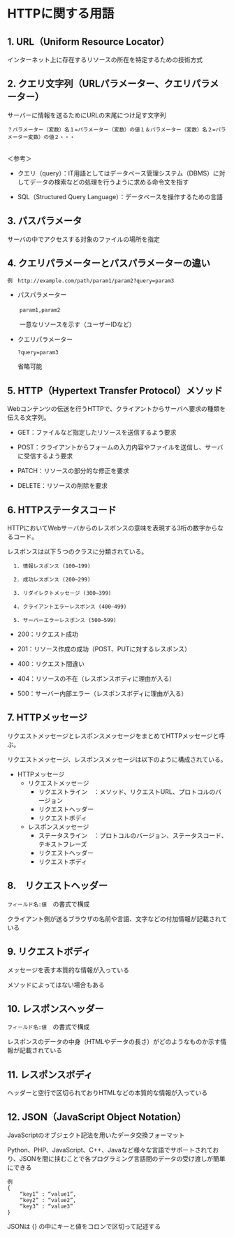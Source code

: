 # HTTPに関する用語

## 1.  URL（Uniform Resource Locator）

インターネット上に存在するリソースの所在を特定するための技術方式

## 2.  クエリ文字列（URLパラメーター、クエリパラメーター）

サーバーに情報を送るためにURLの末尾につけ足す文字列

`？パラメーター（変数）名１=パラメーター（変数）の値１＆パラメーター（変数）名２=パラメーター変数）の値２・・・`

<br />＜参考＞
 - クエリ（query）：IT用語としてはデータベース管理システム（DBMS）に対してデータの検索などの処理を行うように求める命令文を指す

 - SQL（Structured Query Language）：データベースを操作するための言語
     
## 3.  パスパラメータ

サーバの中でアクセスする対象のファイルの場所を指定

## 4.  クエリパラメーターとパスパラメーターの違い

`例　http://example.com/path/param1/param2?query=param3`
  
- パスパラメーター

　　`param1,param2`
 
 　　一意なリソースを示す（ユーザーIDなど）
 
- クエリパラメーター

  `?query=param3`
  
   省略可能

## 5.  HTTP（Hypertext Transfer Protocol）メソッド

Webコンテンツの伝送を行うHTTPで、クライアントからサーバへ要求の種類を伝える文字列。

  - GET：ファイルなど指定したリソースを送信するよう要求

  - POST：クライアントからフォームの入力内容やファイルを送信し、サーバに受信するよう要求

  - PATCH：リソースの部分的な修正を要求
  
  - DELETE：リソースの削除を要求

## 6.  HTTPステータスコード

HTTPにおいてWebサーバからのレスポンスの意味を表現する3桁の数字からなるコード。

レスポンスは以下５つのクラスに分類されている。
  
  ```
    1. 情報レスポンス (100–199)
    
    2. 成功レスポンス (200–299)
    
    3. リダイレクトメッセージ (300–399)
    
    4. クライアントエラーレスポンス (400–499)
    
    5. サーバーエラーレスポンス (500–599)
  ```
    
  - 200：リクエスト成功

  - 201：リソース作成の成功（POST、PUTに対するレスポンス）

  - 400：リクエスト間違い

  - 404：リソースの不在（レスポンスボディに理由が入る）

  - 500：サーバー内部エラー（レスポンスボディに理由が入る）

## 7.  HTTPメッセージ

リクエストメッセージとレスポンスメッセージをまとめてHTTPメッセージと呼ぶ。
  
リクエストメッセージ、レスポンスメッセージは以下のように構成されている。
      
  * HTTPメッセージ
    * リクエストメッセージ
      * リクエストライン　：メソッド、リクエストURL、プロトコルのバージョン
      * リクエストヘッダー
      * リクエストボディ
    * レスポンスメッセージ
      * ステータスライン　：プロトコルのバージョン、ステータスコード、テキストフレーズ
      * リクエストヘッダー
      * リクエストボディ
    
## 8.　リクエストヘッダー

`フィールド名:値`　の書式で構成
  
クライアント側が送るブラウザの名前や言語、文字などの付加情報が記載されている

## 9.  リクエストボディ

メッセージを表す本質的な情報が入っている
  
メソッドによってはない場合もある

## 10.  レスポンスヘッダー

`フィールド名:値`　の書式で構成
  
レスポンスのデータの中身（HTMLやデータの長さ）がどのようなものか示す情報が記載されている

## 11.  レスポンスボディ

ヘッダーと空行で区切られておりHTMLなどの本質的な情報が入っている

## 12.  JSON（JavaScript Object Notation）

JavaScriptのオブジェクト記法を用いたデータ交換フォーマット
  
Python、PHP、JavaScript、C++、Javaなど様々な言語でサポートされており、JSONを間に挟むことで各プログラミング言語間のデータの受け渡しが簡単にできる

```
例
{
    “key1” : “value1”,
    “key2” : “value2”,
    “key3” : “value3”
}
```
JSONは {} の中にキーと値をコロンで区切って記述する
